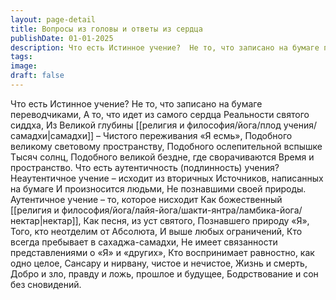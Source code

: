 ```yaml
---
layout: page-detail
title: Вопросы из головы и ответы из сердца
publishDate: 01-01-2025
description: Что есть Истинное учение?  Не то, что записано на бумаге переводчиками,  А то, что идет из самого сердца  Реальности святого сиддха,  Из Великой глубины самадхи –  Чистого переживания «Я есмь»
tags:
image:
draft: false
---
```

Что есть Истинное учение?  Не то, что записано на бумаге переводчиками,  А то, что идет из самого сердца  Реальности святого сиддха,  Из Великой глубины [[религия и философия/йога/плод учения/самадхи|самадхи]] –  Чистого переживания «Я есмь»,  Подобного великому световому пространству,  Подобного ослепительной вспышке  Тысяч солнц,  Подобного великой бездне, где сворачиваются  Время и пространство.  Что есть аутентичность (подлинность) учения?  Неаутентичное учение – исходит из вторичных  Источников, написанных на бумаге  И произносится людьми,  Не познавшими своей природы.  Аутентичное учение – то, которое нисходит  Как божественный [[религия и философия/йога/лайя-йога/шакти-янтра/ламбика-йога/нектар|нектар]],  Как песня, из уст святого,  Познавшего природу «Я»,  Того, кто неотделим от Абсолюта,  И выше любых ограничений,  Кто всегда пребывает в сахаджа-самадхи,  Не имеет связанности представлениями о  «Я» и «других»,  Кто воспринимает равностно, как одно целое,  Сансару и нирвану, чистое и нечистое,  Жизнь и смерть, Добро и зло, правду и ложь, прошлое и будущее,  Бодрствование и сон без сновидений.